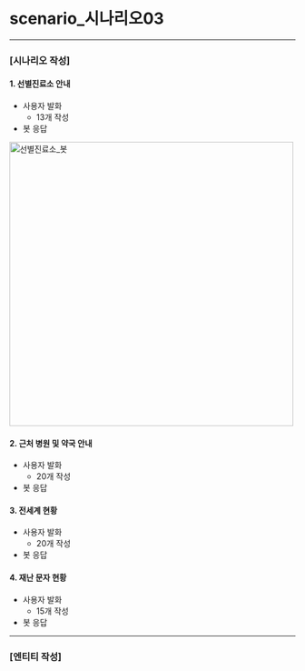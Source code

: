 # scenario_시나리오03
-------------
### [시나리오 작성]
#### 1. 선별진료소 안내
+ 사용자 발화
  + 13개 작성
+ 봇 응답
<img width="500" alt="선별진료소_봇" src="https://user-images.githubusercontent.com/71917474/99243807-876eba00-2844-11eb-8a63-99348702bbcc.PNG">

#### 2. 근처 병원 및 약국 안내
+ 사용자 발화
  + 20개 작성
+ 봇 응답


#### 3. 전세계 현황
+ 사용자 발화
  + 20개 작성
+ 봇 응답

#### 4. 재난 문자 현황
+ 사용자 발화
  + 15개 작성
+ 봇 응답
--------------------------
### [엔티티 작성]
